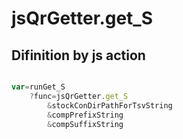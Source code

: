 # jsQrGetter.get_S

## Difinition by js action

```js.js

var=runGet_S
	?func=jsQrGetter.get_S
		&stockConDirPathForTsvString
		&compPrefixString
		&compSuffixString
```


